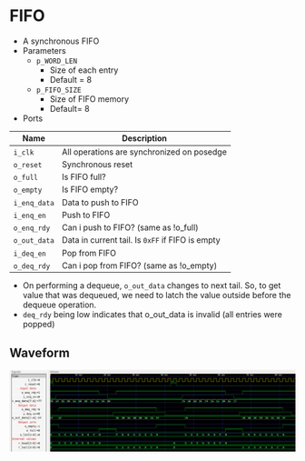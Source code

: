 # FIFO

- A synchronous FIFO
- Parameters
  - ```p_WORD_LEN```
    - Size of each entry
    - Default = 8
  - ```p_FIFO_SIZE``` 
    - Size of FIFO memory
    - Default= 8
- Ports

| Name              | Description |
|---                |---|
| ```i_clk```       | All operations are synchronized on posedge |
| ```o_reset```     | Synchronous reset|
| ```o_full```      | Is FIFO full? | 
| ```o_empty```     | Is FIFO empty? |
| ```i_enq_data```  | Data to push to FIFO |
| ```i_enq_en```    | Push to FIFO |
| ```o_enq_rdy```   | Can i push to FIFO? (same as !o_full) |
| ```o_out_data```  | Data in current tail. Is ```0xFF``` if FIFO is empty |
| ```i_deq_en```    | Pop from FIFO |
| ```o_deq_rdy```   | Can i pop from FIFO? (same as !o_empty) |

- On performing a dequeue, ```o_out_data``` changes to next tail. So, to get value that was dequeued, we need to latch the value outside before the dequeue operation.
- ```deq_rdy``` being low indicates that o_out_data is invalid (all entries were popped)

## Waveform

![](docs/fifo_wave.png)
